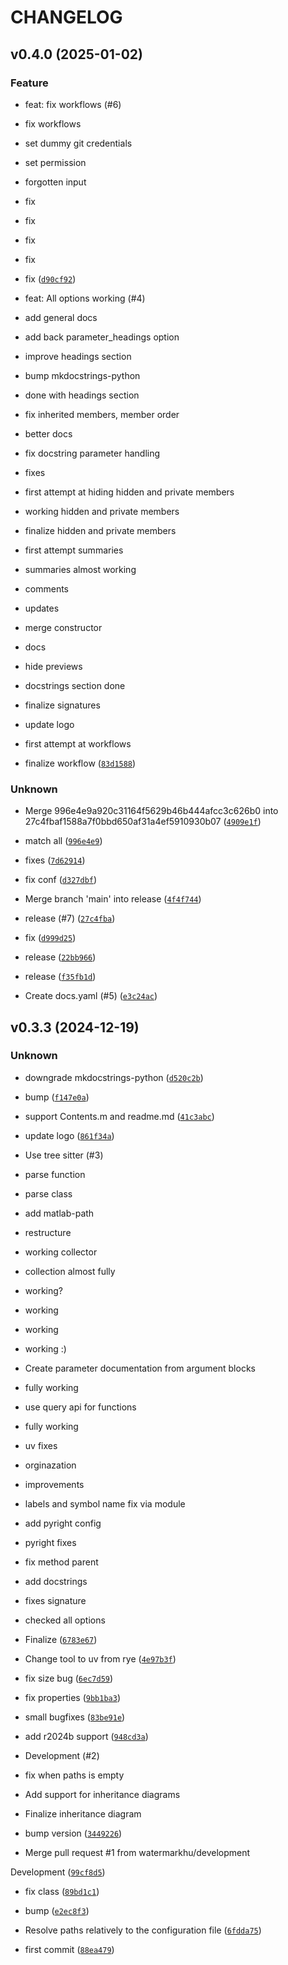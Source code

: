 # CHANGELOG

## v0.4.0 (2025-01-02)

### Feature

* feat: fix workflows (#6)

* fix workflows

* set dummy git credentials

* set permission

* forgotten input

* fix

* fix

* fix

* fix

* fix ([`d90cf92`](https://github.com/watermarkhu/mkdocstrings-matlab/commit/d90cf925c992f83bb7102e22981968615310328e))

* feat: All options working (#4)

* add general docs

* add back parameter_headings option

* improve headings section

* bump mkdocstrings-python

* done with headings section

* fix inherited members, member order

* better docs

* fix docstring parameter handling

* fixes

* first attempt at hiding hidden and private members

* working hidden and private members

* finalize hidden and private members

* first attempt summaries

* summaries almost working

* comments

* updates

* merge constructor

* docs

* hide previews

* docstrings section done

* finalize signatures

* update logo

* first attempt at workflows

* finalize workflow ([`83d1588`](https://github.com/watermarkhu/mkdocstrings-matlab/commit/83d15882e0a00252b91d2d88a19bb2f903674ca4))

### Unknown

* Merge 996e4e9a920c31164f5629b46b444afcc3c626b0 into 27c4fbaf1588a7f0bbd650af31a4ef5910930b07 ([`4909e1f`](https://github.com/watermarkhu/mkdocstrings-matlab/commit/4909e1fa7d6609d6e2eff2a449486077274290a3))

* match all ([`996e4e9`](https://github.com/watermarkhu/mkdocstrings-matlab/commit/996e4e9a920c31164f5629b46b444afcc3c626b0))

* fixes ([`7d62914`](https://github.com/watermarkhu/mkdocstrings-matlab/commit/7d62914126ab33d5fb9f80eccf1c984762c3bcf2))

* fix conf ([`d327dbf`](https://github.com/watermarkhu/mkdocstrings-matlab/commit/d327dbfd160bb35da7d1a1d11eb1c4cceb462f1a))

* Merge branch 'main' into release ([`4f4f744`](https://github.com/watermarkhu/mkdocstrings-matlab/commit/4f4f7442551d03c235b05976f3643d2212b65c56))

* release (#7) ([`27c4fba`](https://github.com/watermarkhu/mkdocstrings-matlab/commit/27c4fbaf1588a7f0bbd650af31a4ef5910930b07))

* fix ([`d999d25`](https://github.com/watermarkhu/mkdocstrings-matlab/commit/d999d2597b4bde4edd2f8f1770f7023ded4ac85a))

* release ([`22bb966`](https://github.com/watermarkhu/mkdocstrings-matlab/commit/22bb9665ea8e6f6fc82e664aaf0c16aa812ad37b))

* release ([`f35fb1d`](https://github.com/watermarkhu/mkdocstrings-matlab/commit/f35fb1d52ff9948bc8bd60f22bc87a01e63f2eef))

* Create docs.yaml (#5) ([`e3c24ac`](https://github.com/watermarkhu/mkdocstrings-matlab/commit/e3c24ac87548691c4778ba4ea6bf10d6d4e1ddbd))

## v0.3.3 (2024-12-19)

### Unknown

* downgrade mkdocstrings-python ([`d520c2b`](https://github.com/watermarkhu/mkdocstrings-matlab/commit/d520c2bf1c62bf844a3b4ba68f6f3cf113975307))

* bump ([`f147e0a`](https://github.com/watermarkhu/mkdocstrings-matlab/commit/f147e0aa10d02dacadc49cad4c58406525300eef))

* support Contents.m and readme.md ([`41c3abc`](https://github.com/watermarkhu/mkdocstrings-matlab/commit/41c3abcf272561b3af9d2320658e069249069e90))

* update logo ([`861f34a`](https://github.com/watermarkhu/mkdocstrings-matlab/commit/861f34ac6ec6b40d8067e2dacd3ad292f7315030))

* Use tree sitter (#3)

* parse function

* parse class

* add matlab-path

* restructure

* working collector

* collection almost fully

* working?

* working

* working

* working :)

* Create parameter documentation from argument blocks

* fully working

* use query api for functions

* fully working

* uv fixes

* orginazation

* improvements

* labels and symbol name fix via module

* add pyright config

* pyright fixes

* fix method parent

* add docstrings

* fixes signature

* checked all options

* Finalize ([`6783e67`](https://github.com/watermarkhu/mkdocstrings-matlab/commit/6783e673b4ccb0044a22c6ca462940450ff1a158))

* Change tool to uv from rye ([`4e97b3f`](https://github.com/watermarkhu/mkdocstrings-matlab/commit/4e97b3fb2dda0a64bdc9d128e9004a2cda1ee1e0))

* fix size bug ([`6ec7d59`](https://github.com/watermarkhu/mkdocstrings-matlab/commit/6ec7d59e15f8113a482b3bc7b9b4043cac092f25))

* fix properties ([`9bb1ba3`](https://github.com/watermarkhu/mkdocstrings-matlab/commit/9bb1ba34bd5536fbd06952aa2e469f31c07116b9))

* small bugfixes ([`83be91e`](https://github.com/watermarkhu/mkdocstrings-matlab/commit/83be91e2be03f5993344d213e20907fba4c95fea))

* add r2024b support ([`948cd3a`](https://github.com/watermarkhu/mkdocstrings-matlab/commit/948cd3a16b2bc930135ea4bcf2f0a76b4633b0df))

* Development (#2)

* fix when paths is empty

* Add support for inheritance diagrams

* Finalize inheritance diagram

* bump version ([`3449226`](https://github.com/watermarkhu/mkdocstrings-matlab/commit/34492263fbf00c400bf3b4f919a5c89d2fc66046))

* Merge pull request #1 from watermarkhu/development

Development ([`99cf8d5`](https://github.com/watermarkhu/mkdocstrings-matlab/commit/99cf8d5c65d9d27c18750e7517cc97ffb2098476))

* fix class ([`89bd1c1`](https://github.com/watermarkhu/mkdocstrings-matlab/commit/89bd1c17a1bb0350c02a2e96b946103a73398332))

* bump ([`e2ec8f3`](https://github.com/watermarkhu/mkdocstrings-matlab/commit/e2ec8f3b09036833cc6a93e8106cb69fb1c82cd3))

* Resolve paths relatively to the configuration file ([`6fdda75`](https://github.com/watermarkhu/mkdocstrings-matlab/commit/6fdda75eeb2a78eb0cb7ea864ddea96282eb4ca4))

* first commit ([`88ea479`](https://github.com/watermarkhu/mkdocstrings-matlab/commit/88ea479b0789dc64818aaa6831e6847941f9ea1a))
